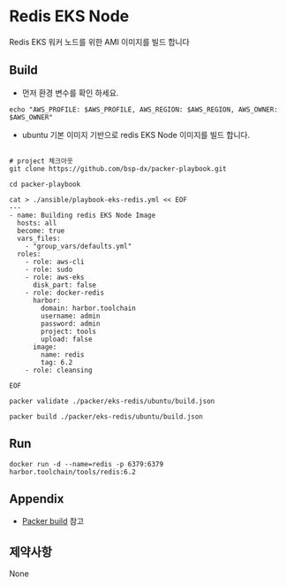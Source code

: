 # Redis EKS Node
Redis EKS 워커 노드를 위한 AMI 이미지를  빌드 합니다

Build
----------
- 먼저 환경 변수를 확인 하세요.
```shell
echo "AWS_PROFILE: $AWS_PROFILE, AWS_REGION: $AWS_REGION, AWS_OWNER: $AWS_OWNER"
```
- ubuntu 기본 이미지 기반으로 redis EKS Node 이미지를 빌드 합니다.
```shell

# project 체크아웃
git clone https://github.com/bsp-dx/packer-playbook.git

cd packer-playbook

cat > ./ansible/playbook-eks-redis.yml << EOF
---
- name: Building redis EKS Node Image
  hosts: all
  become: true
  vars_files:
    - "group_vars/defaults.yml"
  roles:
    - role: aws-cli
    - role: sudo
    - role: aws-eks
      disk_part: false
    - role: docker-redis
      harbor:
        domain: harbor.toolchain
        username: admin
        password: admin
        project: tools
        upload: false
      image:
        name: redis
        tag: 6.2
    - role: cleansing

EOF

packer validate ./packer/eks-redis/ubuntu/build.json

packer build ./packer/eks-redis/ubuntu/build.json
```

Run
----------
```shell
docker run -d --name=redis -p 6379:6379 harbor.toolchain/tools/redis:6.2
```

Appendix
----------

- [Packer build](ubuntu/build.json) 참고 

제약사항
----------
None